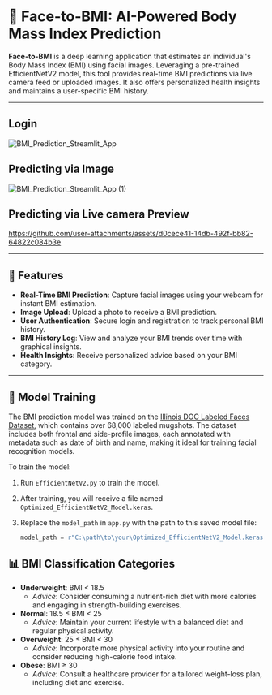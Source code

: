 # 🧠 Face-to-BMI: AI-Powered Body Mass Index Prediction

**Face-to-BMI** is a deep learning application that estimates an individual's Body Mass Index (BMI) using facial images. Leveraging a pre-trained EfficientNetV2 model, this tool provides real-time BMI predictions via live camera feed or uploaded images. It also offers personalized health insights and maintains a user-specific BMI history.

---

## Login
![BMI_Prediction_Streamlit_App](https://github.com/user-attachments/assets/d346afa9-f420-40bf-add5-fcc1b6fe7eb4)

## Predicting via Image
![BMI_Prediction_Streamlit_App (1)](https://github.com/user-attachments/assets/b3445f2b-2eac-4317-a4ab-254e7bcde54c)

## Predicting via Live camera Preview
https://github.com/user-attachments/assets/d0cece41-14db-492f-bb82-64822c084b3e

---

## 🚀 Features

- **Real-Time BMI Prediction**: Capture facial images using your webcam for instant BMI estimation.
- **Image Upload**: Upload a photo to receive a BMI prediction.
- **User Authentication**: Secure login and registration to track personal BMI history.
- **BMI History Log**: View and analyze your BMI trends over time with graphical insights.
- **Health Insights**: Receive personalized advice based on your BMI category.

---

## 🧠 Model Training

The BMI prediction model was trained on the [Illinois DOC Labeled Faces Dataset](https://www.kaggle.com/datasets/davidjfisher/illinois-doc-labeled-faces-dataset), which contains over 68,000 labeled mugshots. The dataset includes both frontal and side-profile images, each annotated with metadata such as date of birth and name, making it ideal for training facial recognition models.

To train the model:

1. Run `EfficientNetV2.py` to train the model.
2. After training, you will receive a file named `Optimized_EfficientNetV2_Model.keras`. 
3. Replace the `model_path` in `app.py` with the path to this saved model file:

    ```python
    model_path = r"C:\path\to\your\Optimized_EfficientNetV2_Model.keras"

## 📊 BMI Classification Categories
- **Underweight**: BMI < 18.5  
  - *Advice*: Consider consuming a nutrient-rich diet with more calories and engaging in strength-building exercises.
- **Normal**: 18.5 ≤ BMI < 25  
  - *Advice*: Maintain your current lifestyle with a balanced diet and regular physical activity.
- **Overweight**: 25 ≤ BMI < 30  
  - *Advice*: Incorporate more physical activity into your routine and consider reducing high-calorie food intake.
- **Obese**: BMI ≥ 30  
  - *Advice*: Consult a healthcare provider for a tailored weight-loss plan, including diet and exercise.
